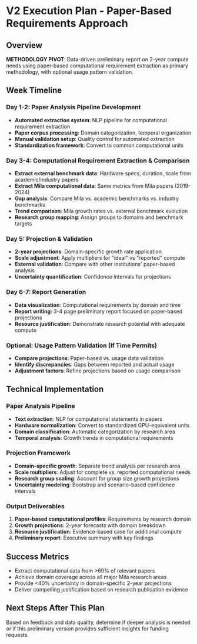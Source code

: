 # V2 Execution Plan - Paper-Based Requirements Approach

## Overview
**METHODOLOGY PIVOT**: Data-driven preliminary report on 2-year compute needs using paper-based computational requirement extraction as primary methodology, with optional usage pattern validation.

## Week Timeline

### Day 1-2: Paper Analysis Pipeline Development
- **Automated extraction system**: NLP pipeline for computational requirement extraction
- **Paper corpus processing**: Domain categorization, temporal organization
- **Manual validation setup**: Quality control for automated extraction
- **Standardization framework**: Convert to common computational units

### Day 3-4: Computational Requirement Extraction & Comparison
- **Extract external benchmark data**: Hardware specs, duration, scale from academic/industry papers
- **Extract Mila computational data**: Same metrics from Mila papers (2019-2024)
- **Gap analysis**: Compare Mila vs. academic benchmarks vs. industry benchmarks
- **Trend comparison**: Mila growth rates vs. external benchmark evolution
- **Research group mapping**: Assign groups to domains and benchmark targets

### Day 5: Projection & Validation
- **2-year projections**: Domain-specific growth rate application
- **Scale adjustment**: Apply multipliers for "ideal" vs "reported" compute
- **External validation**: Compare with other institutions' paper-based analysis
- **Uncertainty quantification**: Confidence intervals for projections

### Day 6-7: Report Generation  
- **Data visualization**: Computational requirements by domain and time
- **Report writing**: 3-4 page preliminary report focused on paper-based projections
- **Resource justification**: Demonstrate research potential with adequate compute

### Optional: Usage Pattern Validation (If Time Permits)
- **Compare projections**: Paper-based vs. usage data validation
- **Identify discrepancies**: Gaps between reported and actual usage
- **Adjustment factors**: Refine projections based on usage comparison

## Technical Implementation

### Paper Analysis Pipeline
- **Text extraction**: NLP for computational statements in papers
- **Hardware normalization**: Convert to standardized GPU-equivalent units
- **Domain classification**: Automatic categorization by research area
- **Temporal analysis**: Growth trends in computational requirements

### Projection Framework
- **Domain-specific growth**: Separate trend analysis per research area
- **Scale multipliers**: Adjust for complete vs. reported computational needs
- **Research group scaling**: Account for group size growth projections
- **Uncertainty modeling**: Bootstrap and scenario-based confidence intervals

### Output Deliverables
1. **Paper-based computational profiles**: Requirements by research domain
2. **Growth projections**: 2-year forecasts with domain breakdown
3. **Resource justification**: Evidence-based case for additional compute
4. **Preliminary report**: Executive summary with key findings

## Success Metrics
- Extract computational data from >60% of relevant papers
- Achieve domain coverage across all major Mila research areas
- Provide <40% uncertainty in domain-specific 2-year projections
- Deliver compelling justification based on research publication evidence

## Next Steps After This Plan
Based on feedback and data quality, determine if deeper analysis is needed or if this preliminary version provides sufficient insights for funding requests.
